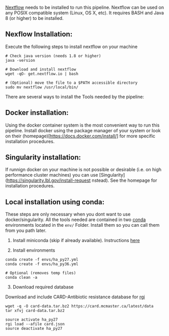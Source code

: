 [Nextflow](https://www.nextflow.io/) needs to be installed to run this pipeline. Nextflow can be used on any POSIX compatible system (Linux, OS X, etc). It requires BASH and Java 8 (or higher) to be installed.

Nexflow Installation:
---------------------
Execute the following steps to install nextflow on your machine

```
# Check java version (needs 1.8 or higher)
java -version

# Download and install nextflow
wget -qO- get.nextflow.io | bash

# (Optional) move the file to a $PATH accessible directory
sudo mv nextflow /usr/local/bin/
```

There are several ways to install the Tools needed by the pipeline:

Docker installation:
--------------------

Using the docker container system is the most convenient way to run this pipeline.  Install docker using the package manager of your system or look on their (homepage)[https://docs.docker.com/install/] for more specific installation procedures.

Singularity installation:
-------------------------

If runnign docker on your machine is not possible or desirable (i.e. on high performance cluster machines) you can use [Singularity](https://singularity.lbl.gov/install-request nstead). See the homepage for installation procedures.

Local installation using conda:
-------------------------------

These steps are only necessary when you dont want to use docker/singularity. All the tools needed are contained in two [conda](https://conda.io/docs/) environments located in the `env/` Folder. Install them so you can call them from you path later.

1) Install miniconda (skip if already available). Instructions [here](https://conda.io/docs/user-guide/install/index.html#)

2) Install environments
    
``` 
conda create -f envs/ha_py27.yml
conda create -f envs/ha_py36.yml

# Optional (removes temp files)
conda clean -a
```

3) Download required database

Download and include CARD-Antibiotic resistance database for [rgi](https://card.mcmaster.ca/analyze/rgi)

```
wget -q -O card-data.tar.bz2 https://card.mcmaster.ca/latest/data
tar xfvj card-data.tar.bz2

source activate ha_py27 
rgi load --afile card.json 
source deactivate ha_py27
```

